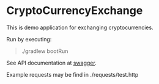 # CryptoCurrencyExchange
This is demo application for exchanging cryptocurrencies.

Run by executing:
> ./gradlew bootRun

See API documentation at [swagger](http://localhost:8080/swagger-ui.html).

Example requests may be find in ./requests/test.http
